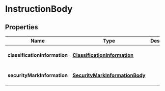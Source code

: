 # InstructionBody

## Properties
Name | Type | Description | Notes
------------ | ------------- | ------------- | -------------
**classificationInformation** | [**ClassificationInformation**](ClassificationInformation.md) |  | [optional] [default to null]
**securityMarkInformation** | [**SecurityMarkInformationBody**](SecurityMarkInformationBody.md) |  | [optional] [default to null]



